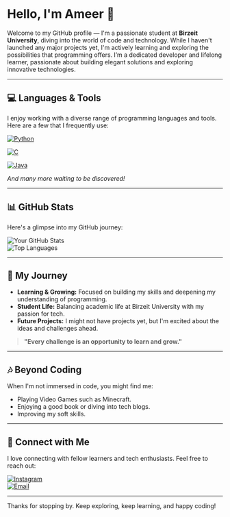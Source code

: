 # Hello, I'm Ameer 👋

Welcome to my GitHub profile — I'm a passionate student at **Birzeit University**, diving into the world of code and technology. While I haven't launched any major projects yet, I'm actively learning and exploring the possibilities that programming offers. I’m a dedicated developer and lifelong learner, passionate about building elegant solutions and exploring innovative technologies.

---

## 💻 Languages & Tools  
I enjoy working with a diverse range of programming languages and tools. Here are a few that I frequently use:

[![Python](https://img.shields.io/badge/Python-3776AB?style=flat&logo=python&logoColor=white)](https://www.python.org)

[![C](https://img.shields.io/badge/C-23703F?style=flat&logo=c&logoColor=white)](https://iso.org/standard/74145.html)

[![Java](https://img.shields.io/badge/Java-E38725?style=flat&logo=java&logoColor=white)](https://www.oracle.com/java/)  

*And many more waiting to be discovered!*

---

## 📊 GitHub Stats

Here's a glimpse into my GitHub journey:

![Your GitHub Stats](https://github-readme-stats.vercel.app/api?username=huzv&show_icons=true&theme=radical)  
![Top Languages](https://github-readme-stats.vercel.app/api/top-langs/?username=huzv&layout=compact&theme=radical)

---

## 🌟 My Journey

- **Learning & Growing:** Focused on building my skills and deepening my understanding of programming.
- **Student Life:** Balancing academic life at Birzeit University with my passion for tech.
- **Future Projects:** I might not have projects yet, but I'm excited about the ideas and challenges ahead.

> **"Every challenge is an opportunity to learn and grow."**

---

## 🎶 Beyond Coding

When I'm not immersed in code, you might find me:
- Playing Video Games such as Minecraft.
- Enjoying a good book or diving into tech blogs.
- Improving my soft skills.

---

## 🤝 Connect with Me

I love connecting with fellow learners and tech enthusiasts. Feel free to reach out:

[![Instagram](https://img.shields.io/badge/Instagram-Follow-blue?style=flat&logo=instagram)](https://instagram.com/ihuzv)  
[![Email](https://img.shields.io/badge/Email-Get_In_Touch-informational?style=flat&logo=gmail)](mailto:avgdevv@gmail.com)

---

Thanks for stopping by. Keep exploring, keep learning, and happy coding!
